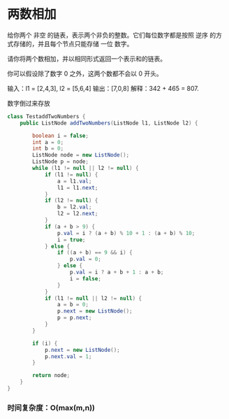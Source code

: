 # 两数相加

给你两个 非空 的链表，表示两个非负的整数。它们每位数字都是按照 逆序 的方式存储的，并且每个节点只能存储 一位 数字。

请你将两个数相加，并以相同形式返回一个表示和的链表。

你可以假设除了数字 0 之外，这两个数都不会以 0 开头。

输入：l1 = [2,4,3], l2 = [5,6,4]
输出：[7,0,8]
解释：342 + 465 = 807.


数字倒过来存放


```java
class TestaddTwoNumbers {
    public ListNode addTwoNumbers(ListNode l1, ListNode l2) {

        boolean i = false;
        int a = 0;
        int b = 0;
        ListNode node = new ListNode();
        ListNode p = node;
        while (l1 != null || l2 != null) {
            if (l1 != null) {
                a = l1.val;
                l1 = l1.next;
            }
            if (l2 != null) {
                b = l2.val;
                l2 = l2.next;
            }
            if (a + b > 9) {
                p.val = i ? (a + b) % 10 + 1 : (a + b) % 10;
                i = true;
            } else {
                if ((a + b) == 9 && i) {
                    p.val = 0;
                } else {
                    p.val = i ? a + b + 1 : a + b;
                    i = false;
                }
            }
            if (l1 != null || l2 != null) {
                a = b = 0;
                p.next = new ListNode();
                p = p.next;
            }
        }

        if (i) {
            p.next = new ListNode();
            p.next.val = 1;
        }

        return node;
    }
}
```

### 时间复杂度：O(max(m,n))